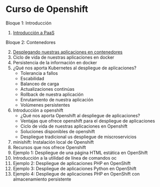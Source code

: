 # Curso de Openshift

Bloque 1: Introducción

1. [Introducción a PaaS](curso/u01)

Bloque 2: Contenedores

2. [Desplegando nuestras aplicaciones en contenedores](curso/u02)
2. Ciclo de vida de nuestras aplicaciones en docker
3. Persistencia de la información en docker
4. ¿Qué nos aporta Kubernetes al despliegue de aplicaciones?
    * Tolerancia a fallos
    * Escabilidad
    * Balanceo de carga
    * Actualizaciones continúas
    * Rollback de nuestra aplicación
    * Enrutamiento de nuestra aplicación
    * Volúmenes persistentes
5. Introducción a openshift
    * ¿Qué nos aporta Openshift al despliegue de aplicaciones?
    * Ventajas que ofrece openshift para el despliegue de aplicaciones
    * Ciclo de vida de nuestras aplicaciones en Openshift
    * Soluciones disponibles de openshift
    * Despliegue tradicional us despliegue de miscroservicios
6. minishift: Instalación local de Openshift
7. Recursos que nos ofrece Openshift
8. Ejemplo 1: Despliegue de una página HTML estática en OpenShift
9. Introducción a la utilidad de línea de comandos oc
10. Ejemplo 2: Despliegue de aplicaciones PHP en OpenShift
11. Ejemplo 3: Despliegue de aplicaciones Python en OpenShift
12. Ejemplo 4: Despliegue de aplicaciones PHP en OpenShift con almacenamiento persistente

